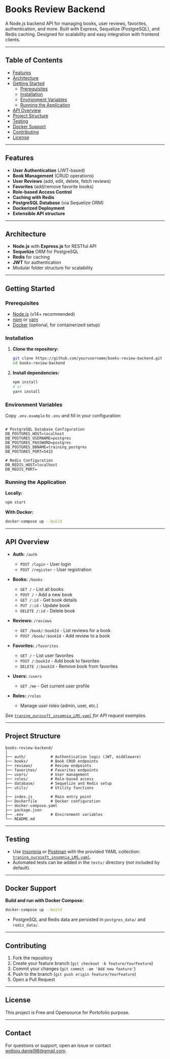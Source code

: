 # Books Review Backend

A Node.js backend API for managing books, user reviews, favorites, authentication, and more. Built with Express, Sequelize (PostgreSQL), and Redis caching. Designed for scalability and easy integration with frontend clients.

---

## Table of Contents

- [Features](#features)
- [Architecture](#architecture)
- [Getting Started](#getting-started)
  - [Prerequisites](#prerequisites)
  - [Installation](#installation)
  - [Environment Variables](#environment-variables)
  - [Running the Application](#running-the-application)
- [API Overview](#api-overview)
- [Project Structure](#project-structure)
- [Testing](#testing)
- [Docker Support](#docker-support)
- [Contributing](#contributing)
- [License](#license)

---

## Features

- **User Authentication** (JWT-based)
- **Book Management** (CRUD operations)
- **User Reviews** (add, edit, delete, fetch reviews)
- **Favorites** (add/remove favorite books)
- **Role-based Access Control**
- **Caching with Redis**
- **PostgreSQL Database** (via Sequelize ORM)
- **Dockerized Deployment**
- **Extensible API structure**

---

## Architecture

- **Node.js** with **Express.js** for RESTful API
- **Sequelize** ORM for PostgreSQL
- **Redis** for caching
- **JWT** for authentication
- Modular folder structure for scalability

---

## Getting Started

### Prerequisites

- [Node.js](https://nodejs.org/) (v14+ recommended)
- [npm](https://www.npmjs.com/) or [yarn](https://yarnpkg.com/)
- [Docker](https://www.docker.com/) (optional, for containerized setup)

### Installation

1. **Clone the repository:**
   ```bash
   git clone https://github.com/yourusername/books-review-backend.git
   cd books-review-backend
   ```

2. **Install dependencies:**
   ```bash
   npm install
   # or
   yarn install
   ```

### Environment Variables

Copy `.env.example` to `.env` and fill in your configuration:

```env

# PostgreSQL Database Configuration
DB_POSTGRES_HOST=localhost
DB_POSTGRES_USERNAME=postgres
DB_POSTGRES_PASSWORD=postgres
DB_POSTGRES_DBNAME=training_postgres
DB_POSTGRES_PORT=5432

# Redis Configuration
DB_REDIS_HOST=localhost
DB_REDIS_PORT=
```

### Running the Application

**Locally:**
```bash
npm start
```

**With Docker:**
```bash
docker-compose up --build
```

---

## API Overview

- **Auth:** `/auth`
  - `POST /login` - User login
  - `POST /register` - User registration

- **Books:** `/books`
  - `GET /` - List all books
  - `POST /` - Add a new book
  - `GET /:id` - Get book details
  - `PUT /:id` - Update book
  - `DELETE /:id` - Delete book

- **Reviews:** `/reviews`
  - `GET /book/:bookId` - List reviews for a book
  - `POST /book/:bookId` - Add review to a book

- **Favorites:** `/favorites`
  - `GET /` - List user favorites
  - `POST /:bookId` - Add book to favorites
  - `DELETE /:bookId` - Remove book from favorites

- **Users:** `/users`
  - `GET /me` - Get current user profile

- **Roles:** `/roles`
  - Manage user roles (admin, user, etc.)

*See [`traning_nurosoft_insomnia_LMS.yaml`](traning_nurosoft_insomnia_LMS.yaml) for API request examples.*

---

## Project Structure

```
books-review-backend/
│
├── auth/           # Authentication logic (JWT, middleware)
├── books/          # Book CRUD endpoints
├── reviews/        # Review endpoints
├── favorites/      # Favorites endpoints
├── users/          # User management
├── roles/          # Role-based access
├── database/       # Sequelize and Redis setup
├── utils/          # Utility functions
│
├── index.js        # Main entry point
├── Dockerfile      # Docker configuration
├── docker-compose.yaml
├── package.json
├── .env            # Environment variables
└── README.md
```

---

## Testing

- Use [Insomnia](https://insomnia.rest/) or [Postman](https://www.postman.com/) with the provided YAML collection: [`traning_nurosoft_insomnia_LMS.yaml`](traning_nurosoft_insomnia_LMS.yaml).
- Automated tests can be added in the `tests/` directory (not included by default).

---

## Docker Support

**Build and run with Docker Compose:**
```bash
docker-compose up --build
```
- PostgreSQL and Redis data are persisted in `postgres_data/` and `redis_data/`.

---

## Contributing

1. Fork the repository
2. Create your feature branch (`git checkout -b feature/YourFeature`)
3. Commit your changes (`git commit -am 'Add new feature'`)
4. Push to the branch (`git push origin feature/YourFeature`)
5. Open a Pull Request

---

## License

This project is Free and Opensource for Portofolio purpose.

---

## Contact

For questions or support, open an issue or contact [widjojo.daniel98@gmail.com](mailto:widjojo.daniel98@gmail.com).